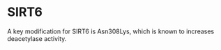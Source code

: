 # SIRT6

A key modification for SIRT6 is Asn308Lys, which is known to increases deacetylase activity.